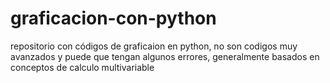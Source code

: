 # graficacion-con-python
repositorio con códigos de graficaion en python, no son codigos muy avanzados y puede que tengan algunos errores, generalmente basados en conceptos de calculo multivariable
